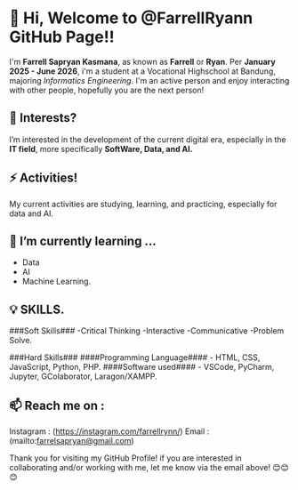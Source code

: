 # 👋 Hi, Welcome to @FarrellRyann GitHub Page!!

  I'm **Farrell Sapryan Kasmana**, as known as **Farrell** or **Ryan**.
  Per **January 2025 - June 2026**, i'm a student at a Vocational Highschool at Bandung, majoring *Informatics Engineering*.
  I'm an active person and enjoy interacting with other people, hopefully you are the next person!


## 👀 Interests?
  I’m interested in the development of the current digital era, especially in the **IT field**,
  more specifically **SoftWare, Data, and AI.**

## ⚡ Activities!
  My current activities are studying, learning, and practicing, especially for data and AI.
  
## 🌱 I’m currently learning ...
  - Data
  - AI
  - Machine Learning.

## 💡 SKILLS.
  ###Soft Skills###
    -Critical Thinking
    -Interactive
    -Communicative
    -Problem Solve.

  ###Hard Skills###
    ####Programming Language####
      - HTML, CSS, JavaScript, Python, PHP.
    ####Software used####
      - VSCode, PyCharm, Jupyter, GColaborator, Laragon/XAMPP.

## 📫 Reach me on :
  Instagram : (https://instagram.com/farrellrynn/)
  Email : (mailto:farrelsapryan@gmail.com)

  Thank you for visiting my GitHub Profile! if you are interested in collaborating and/or working with me,
  let me know via the email above! 😊😊😊

<!---
FarrellRyann/FarrellRyann is a ✨ special ✨ repository because its `README.md` (this file) appears on your GitHub profile.
You can click the Preview link to take a look at your changes.
--->
